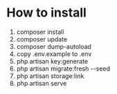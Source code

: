 # How to install

1. composer install
2. composer update
3. composer dump-autoload
4. copy .env.example to .env
5. php artisan key:generate
6. php artisan migrate:fresh --seed
7. php artisan storage:link
8. php artisan serve